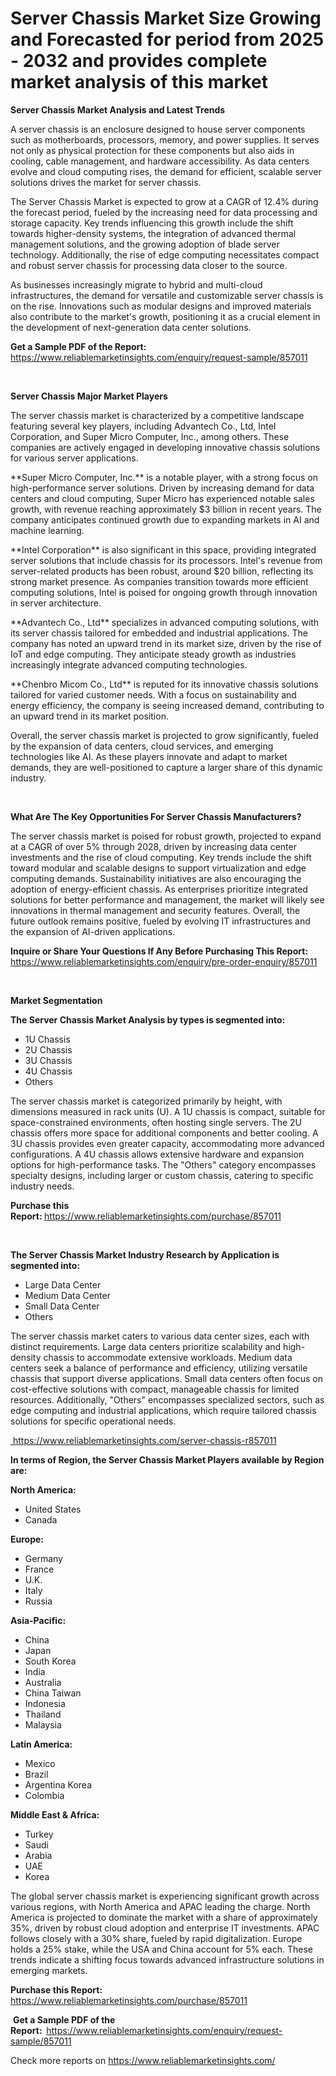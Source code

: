 <p><h1>Server Chassis Market Size Growing and Forecasted for period from 2025 - 2032 and provides complete market analysis of this market</h1></p><p><strong>Server Chassis Market Analysis and Latest Trends</strong></p>
<p><p>A server chassis is an enclosure designed to house server components such as motherboards, processors, memory, and power supplies. It serves not only as physical protection for these components but also aids in cooling, cable management, and hardware accessibility. As data centers evolve and cloud computing rises, the demand for efficient, scalable server solutions drives the market for server chassis.</p><p>The Server Chassis Market is expected to grow at a CAGR of 12.4% during the forecast period, fueled by the increasing need for data processing and storage capacity. Key trends influencing this growth include the shift towards higher-density systems, the integration of advanced thermal management solutions, and the growing adoption of blade server technology. Additionally, the rise of edge computing necessitates compact and robust server chassis for processing data closer to the source.</p><p>As businesses increasingly migrate to hybrid and multi-cloud infrastructures, the demand for versatile and customizable server chassis is on the rise. Innovations such as modular designs and improved materials also contribute to the market's growth, positioning it as a crucial element in the development of next-generation data center solutions.</p></p>
<p><strong>Get a Sample PDF of the Report:&nbsp;</strong> <a href="https://www.reliablemarketinsights.com/enquiry/request-sample/857011?utm_campaign=2385&utm_medium=2&utm_source=Github&utm_content=ia&utm_term=15022025&utm_id=server-chassis">https://www.reliablemarketinsights.com/enquiry/request-sample/857011</a></p>
<p>&nbsp;</p>
<p><strong>Server Chassis Major Market Players</strong></p>
<p><p>The server chassis market is characterized by a competitive landscape featuring several key players, including Advantech Co., Ltd, Intel Corporation, and Super Micro Computer, Inc., among others. These companies are actively engaged in developing innovative chassis solutions for various server applications.</p><p>**Super Micro Computer, Inc.** is a notable player, with a strong focus on high-performance server solutions. Driven by increasing demand for data centers and cloud computing, Super Micro has experienced notable sales growth, with revenue reaching approximately $3 billion in recent years. The company anticipates continued growth due to expanding markets in AI and machine learning.</p><p>**Intel Corporation** is also significant in this space, providing integrated server solutions that include chassis for its processors. Intel's revenue from server-related products has been robust, around $20 billion, reflecting its strong market presence. As companies transition towards more efficient computing solutions, Intel is poised for ongoing growth through innovation in server architecture.</p><p>**Advantech Co., Ltd** specializes in advanced computing solutions, with its server chassis tailored for embedded and industrial applications. The company has noted an upward trend in its market size, driven by the rise of IoT and edge computing. They anticipate steady growth as industries increasingly integrate advanced computing technologies.</p><p>**Chenbro Micom Co., Ltd** is reputed for its innovative chassis solutions tailored for varied customer needs. With a focus on sustainability and energy efficiency, the company is seeing increased demand, contributing to an upward trend in its market position.</p><p>Overall, the server chassis market is projected to grow significantly, fueled by the expansion of data centers, cloud services, and emerging technologies like AI. As these players innovate and adapt to market demands, they are well-positioned to capture a larger share of this dynamic industry.</p></p>
<p>&nbsp;</p>
<p><strong>What Are The Key Opportunities For Server Chassis Manufacturers?</strong></p>
<p><p>The server chassis market is poised for robust growth, projected to expand at a CAGR of over 5% through 2028, driven by increasing data center investments and the rise of cloud computing. Key trends include the shift toward modular and scalable designs to support virtualization and edge computing demands. Sustainability initiatives are also encouraging the adoption of energy-efficient chassis. As enterprises prioritize integrated solutions for better performance and management, the market will likely see innovations in thermal management and security features. Overall, the future outlook remains positive, fueled by evolving IT infrastructures and the expansion of AI-driven applications.</p></p>
<p><strong>Inquire or Share Your Questions If Any Before Purchasing This Report:</strong> <a href="https://www.reliablemarketinsights.com/enquiry/pre-order-enquiry/857011?utm_campaign=2385&utm_medium=2&utm_source=Github&utm_content=ia&utm_term=15022025&utm_id=server-chassis">https://www.reliablemarketinsights.com/enquiry/pre-order-enquiry/857011</a></p>
<p>&nbsp;</p>
<p><strong>Market Segmentation</strong></p>
<p><strong>The Server Chassis Market Analysis by types is segmented into:</strong></p>
<p><ul><li>1U Chassis</li><li>2U Chassis</li><li>3U Chassis</li><li>4U Chassis</li><li>Others</li></ul></p>
<p><p>The server chassis market is categorized primarily by height, with dimensions measured in rack units (U). A 1U chassis is compact, suitable for space-constrained environments, often hosting single servers. The 2U chassis offers more space for additional components and better cooling. A 3U chassis provides even greater capacity, accommodating more advanced configurations. A 4U chassis allows extensive hardware and expansion options for high-performance tasks. The "Others" category encompasses specialty designs, including larger or custom chassis, catering to specific industry needs.</p></p>
<p><strong>Purchase this Report:&nbsp;</strong><a href="https://www.reliablemarketinsights.com/purchase/857011?utm_campaign=2385&utm_medium=2&utm_source=Github&utm_content=ia&utm_term=15022025&utm_id=server-chassis">https://www.reliablemarketinsights.com/purchase/857011</a></p>
<p>&nbsp;</p>
<p><strong>The Server Chassis Market Industry Research by Application is segmented into:</strong></p>
<p><ul><li>Large Data Center</li><li>Medium Data Center</li><li>Small Data Center</li><li>Others</li></ul></p>
<p><p>The server chassis market caters to various data center sizes, each with distinct requirements. Large data centers prioritize scalability and high-density chassis to accommodate extensive workloads. Medium data centers seek a balance of performance and efficiency, utilizing versatile chassis that support diverse applications. Small data centers often focus on cost-effective solutions with compact, manageable chassis for limited resources. Additionally, "Others" encompasses specialized sectors, such as edge computing and industrial applications, which require tailored chassis solutions for specific operational needs.</p></p>
<p><a href="https://www.reliablemarketinsights.com/server-chassis-r857011?utm_campaign=2385&utm_medium=2&utm_source=Github&utm_content=ia&utm_term=15022025&utm_id=server-chassis">&nbsp;https://www.reliablemarketinsights.com/server-chassis-r857011</a></p>
<p><strong>In terms of Region, the Server Chassis Market Players available by Region are:</strong></p>
<p>
    <p> <strong> North America: </strong>
        <ul>
            <li>United States</li>
            <li>Canada</li>
        </ul>
        </p> 
    <p> <strong> Europe: </strong>
        <ul>
            <li>Germany</li>
            <li>France</li>
            <li>U.K.</li>
            <li>Italy</li>
            <li>Russia</li>
        </ul>
        </p> 
    <p> <strong> Asia-Pacific: </strong>
        <ul>
            <li>China</li>
            <li>Japan</li>
            <li>South Korea</li>
            <li>India</li>
            <li>Australia</li>
            <li>China Taiwan</li>
            <li>Indonesia</li>
            <li>Thailand</li>
            <li>Malaysia</li>
        </ul>
        </p> 
    <p> <strong> Latin America: </strong>
        <ul>
            <li>Mexico</li>
            <li>Brazil</li>
            <li>Argentina Korea</li>
            <li>Colombia</li>
        </ul>
        </p> 
    <p> <strong> Middle East & Africa: </strong>
        <ul>
            <li>Turkey</li>
            <li>Saudi</li>
            <li>Arabia</li>
            <li>UAE</li>
            <li>Korea</li>
        </ul>
    </p>
    </p>
<p><p>The global server chassis market is experiencing significant growth across various regions, with North America and APAC leading the charge. North America is projected to dominate the market with a share of approximately 35%, driven by robust cloud adoption and enterprise IT investments. APAC follows closely with a 30% share, fueled by rapid digitalization. Europe holds a 25% stake, while the USA and China account for 5% each. These trends indicate a shifting focus towards advanced infrastructure solutions in emerging markets.</p></p>
<p><strong>Purchase this Report: </strong><a href="https://www.reliablemarketinsights.com/purchase/857011?utm_campaign=2385&utm_medium=2&utm_source=Github&utm_content=ia&utm_term=15022025&utm_id=server-chassis">https://www.reliablemarketinsights.com/purchase/857011</a></p>
<p>&nbsp;<strong>Get a Sample PDF of the Report:&nbsp;&nbsp;</strong><a href="https://www.reliablemarketinsights.com/enquiry/request-sample/857011?utm_campaign=2385&utm_medium=2&utm_source=Github&utm_content=ia&utm_term=15022025&utm_id=server-chassis">https://www.reliablemarketinsights.com/enquiry/request-sample/857011</a></p>
<p><strong></strong></p>
<p>Check more reports on <a href="https://www.reliablemarketinsights.com/?utm_campaign=2385&utm_medium=2&utm_source=Github&utm_content=ia&utm_term=15022025&utm_id=server-chassis">https://www.reliablemarketinsights.com/</a></p>